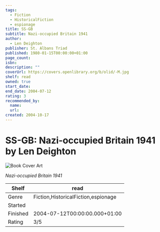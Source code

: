 ```yaml
---
tags:
  - Fiction
  - HistoricalFiction
  - espionage
title: SS-GB
subtitle: Nazi-occupied Britain 1941
author:
  - Len Deighton
publisher: St. Albans Triad
published: 1980-01-15T00:00:00+01:00
page_count:
isbn:
description: ""
coverUrl: https://covers.openlibrary.org/b/olid/-M.jpg
shelf: read
owned: true
start_date:
end_date: 2004-07-12
rating: 3
recommended_by:
  name:
  url:
created: 2004-10-17
---
```


# SS-GB: Nazi-occupied Britain 1941 by Len Deighton

![Book Cover Art](https://covers.openlibrary.org/b/olid/-M.jpg)

_Nazi-occupied Britain 1941_

| Shelf | read |
| --- | --- |
| Genre | Fiction,HistoricalFiction,espionage |
| Started |  |
| Finished | 2004-07-12T00:00:00.000+01:00 |
| Rating | 3/5 |

